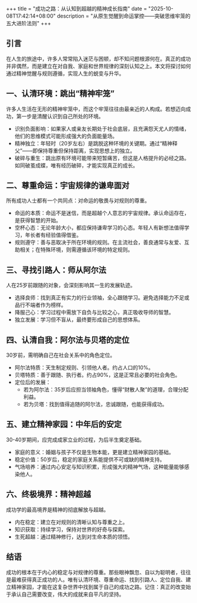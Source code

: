 +++
title = "成功之路：从认知到超越的精神成长指南"
date = "2025-10-08T17:42:14+08:00"
description = "从原生觉醒到命运掌控——突破思维牢笼的五大进阶法则"
+++

## 引言

在人生的旅途中，许多人常常陷入迷茫与困顿，却不知问题根源何在。真正的成功并非偶然，而是建立在对自我、家庭和世界规律的深刻认知之上。本文将探讨如何通过精神觉醒与规则遵循，实现人生的蜕变与升华。

## 一、认清环境：跳出“精神牢笼”

许多人生活在无形的精神牢笼中，而这个牢笼往往由最亲近的人构成。若想迈向成功，第一步是清醒认识到自己所处的环境。

- 识别负面影响：如果家人或亲友长期处于社会底层，且充满怨天尤人的情绪，他们的思维模式可能形成强大的负面能量场。
- 精神独立：年轻时（20岁左右）是跳脱这种环境的关键期。通过“精神释父”——即保持尊重但保持距离，实现思想上的独立。
- 破碎与重生：跳出原有环境可能带来短暂痛苦，但这是人格提升的必经之路。如同破茧成蝶，唯有经历破碎，才能实现真正的成长。

## 二、尊重命运：宇宙规律的谦卑面对

所有成功人士都有一个共同点：对命运的敬畏与对规则的尊重。

- 命运的本质：命运不是迷信，而是超越个人意志的宇宙规律。承认命运存在，是获得智慧的开始。
- 空杯心态：无论年龄大小，都应保持谦卑学习的心态。年轻人有新想法值得学习，年长者有经验值得借鉴。
- 规则遵守：善与恶取决于所在环境的规则。在主流社会，善良通常与友爱、互助相关；在特殊环境，则需遵循该环境的特定规则。

## 三、寻找引路人：师从阿尔法

人在25岁前跟随的对象，会深刻影响其一生的发展轨迹。

- 选择良师：找到真正有实力的行业领袖，全心跟随学习。避免选择能力不足或品行不端者作为榜样。
- 降服己心：学习过程中需放下自负与比较之心，真正吸收导师的智慧。
- 独立发展：学习但不盲从，最终要形成自己的思想体系。

## 四、认清自我：阿尔法与贝塔的定位

30岁前，需明确自己在社会关系中的角色定位。

- 阿尔法特质：天生制定规则、引领他人者。约占人口的10%。
- 贝塔特质：善于跟随、执行者。约占90%，这是正常且必要的社会角色。
- 定位后的发展：
  - 若为阿尔法：35岁后应担当领袖角色，懂得“财散人聚”的道理，合理分配利益。
  - 若为贝塔：找到值得追随的阿尔法，忠诚跟随，也能获得成功。

## 五、建立精神家园：中年后的安定

30-40岁期间，应完成成家立业的过程，为后半生奠定基础。

- 家庭的意义：婚姻与孩子不仅是生物本能，更是建立精神家园的基础。
- 稳定价值：50岁后，稳定的家庭关系能提供不可或缺的精神支持。
- 气场培养：通过内心安定与知识积累，形成强大的精神气场，这种能量能够感染他人。

## 六、终极境界：精神超越

成功学的最高境界是精神的彻底解放与超越。

- 内在稳定：建立在对规则的清晰认知与尊重之上。
- 知识获取：持续学习，保持对世界的好奇与探索。
- 生死超越：通过精神修行，达到对生命本质的领悟。

## 结语

成功的根本在于内心的稳定与对规律的尊重。那些眼神飘忽、自以为聪明者，往往是最难获得真正成功的人。唯有认清环境、尊重命运、找到引路人、定位自我、建立精神家园，才能在这复杂世界中找到属于自己的成功之路。记住：真正的改变始于承认自己需要改变，伟大的成就来自平凡的坚持。
